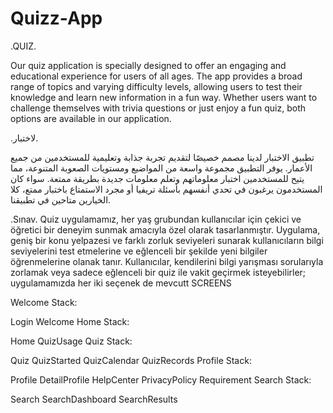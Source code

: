 # Quizz-App
.QUIZ.

Our quiz application is specially designed to offer an engaging and educational experience for users of all ages. The app provides a broad range of topics and varying difficulty levels, allowing users to test their knowledge and learn new information in a fun way. Whether users want to challenge themselves with trivia questions or just enjoy a fun quiz, both options are available in our application.

  .لاختبار.

تطبيق الاختبار لدينا مصمم خصيصًا لتقديم تجربة جذابة وتعليمية للمستخدمين من جميع الأعمار. يوفر التطبيق مجموعة واسعة من المواضيع ومستويات الصعوبة المتنوعة، مما يتيح للمستخدمين اختبار معلوماتهم وتعلم معلومات جديدة بطريقة ممتعة. سواء كان المستخدمون يرغبون في تحدي أنفسهم بأسئلة تريفيا أو مجرد الاستمتاع باختبار ممتع، كلا الخيارين متاحين في تطبيقنا.

.Sınav.
Quiz uygulamamız, her yaş grubundan kullanıcılar için çekici ve öğretici bir deneyim sunmak
amacıyla özel olarak tasarlanmıştır. Uygulama, geniş bir konu yelpazesi ve farklı zorluk
seviyeleri sunarak kullanıcıların bilgi seviyelerini test etmelerine ve eğlenceli bir şekilde yeni
bilgiler öğrenmelerine olanak tanır.
Kullanıcılar, kendilerini bilgi yarışması sorularıyla zorlamak veya sadece eğlenceli bir quiz ile
vakit geçirmek isteyebilirler; uygulamamızda her iki seçenek de mevcutt
SCREENS

Welcome Stack:

Login
Welcome
Home Stack:

Home
QuizUsage
Quiz Stack:

Quiz
QuizStarted
QuizCalendar
QuizRecords
Profile Stack:

Profile
DetailProfile
HelpCenter
PrivacyPolicy
Requirement
Search Stack:

Search
SearchDashboard
SearchResults

